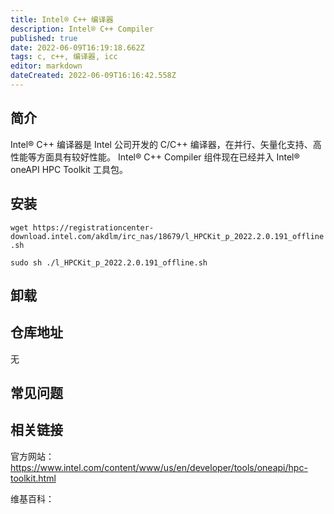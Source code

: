 ```yaml
---
title: Intel® C++ 编译器
description: Intel® C++ Compiler 
published: true
date: 2022-06-09T16:19:18.662Z
tags: c, c++, 编译器, icc
editor: markdown
dateCreated: 2022-06-09T16:16:42.558Z
---
```


## 简介

Intel® C++ 编译器是 Intel 公司开发的 C/C++ 编译器，在并行、矢量化支持、高性能等方面具有较好性能。
Intel® C++ Compiler 组件现在已经并入 Intel® oneAPI HPC Toolkit 工具包。
## 安装

`wget https://registrationcenter-download.intel.com/akdlm/irc_nas/18679/l_HPCKit_p_2022.2.0.191_offline.sh`

`sudo sh ./l_HPCKit_p_2022.2.0.191_offline.sh`

## 卸载



## 仓库地址

无

## 常见问题

## 相关链接
官方网站：https://www.intel.com/content/www/us/en/developer/tools/oneapi/hpc-toolkit.html

维基百科：